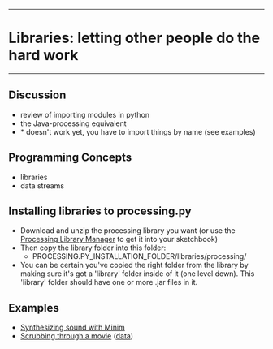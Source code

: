 --------------------------------
# Libraries: letting other people do the hard work
--------------------------------

## Discussion
- review of importing modules in python
- the Java-processing equivalent
- \* doesn't work yet, you have to import things by name (see examples)

## Programming Concepts
- libraries
- data streams
 
## Installing libraries to processing.py
- Download and unzip the processing library you want (or use the [Processing Library Manager][] to get it into your sketchbook)
- Then copy the library folder into this folder:
	- PROCESSING.PY_INSTALLATION_FOLDER/libraries/processing/
- You can be certain you've copied the right folder from the library by making sure it's got a 'library' folder inside of it (one level down).  This 'library' folder should have one or more .jar files in it.

[Processing Library Manager]: http://wiki.processing.org/w/How_to_Install_a_Contributed_Library

## Examples
- [Synthesizing sound with Minim][]	
- [Scrubbing through a movie][] ([data](pcad.py?page=14-libraries/data/transit.mov))



[Synthesizing sound with Minim]: pcad.py?page=14-libraries/minim.py
[Scrubbing through a movie]: pcad.py?page=14-libraries/movie.py
